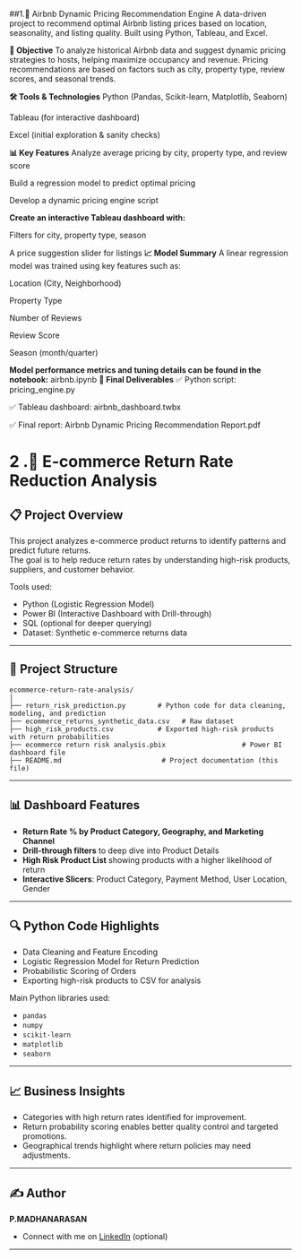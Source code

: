 ##1.🏡 Airbnb Dynamic Pricing Recommendation Engine
A data-driven project to recommend optimal Airbnb listing prices based on location, seasonality, and listing quality. Built using Python, Tableau, and Excel.

**📌 Objective**
To analyze historical Airbnb data and suggest dynamic pricing strategies to hosts, helping maximize occupancy and revenue. Pricing recommendations are based on factors such as city, property type, review scores, and seasonal trends.

**🛠️ Tools & Technologies**
Python (Pandas, Scikit-learn, Matplotlib, Seaborn)

Tableau (for interactive dashboard)

Excel (initial exploration & sanity checks)

**📊 Key Features**
Analyze average pricing by city, property type, and review score

Build a regression model to predict optimal pricing

Develop a dynamic pricing engine script

**Create an interactive Tableau dashboard with:**


Filters for city, property type, season

A price suggestion slider for listings
**📈 Model Summary**
A linear regression model was trained using key features such as:

Location (City, Neighborhood)

Property Type

Number of Reviews

Review Score

Season (month/quarter)

**Model performance metrics and tuning details can be found in the notebook:** airbnb.ipynb
**📑 Final Deliverables**
✅ Python script: pricing_engine.py

✅ Tableau dashboard: airbnb_dashboard.twbx

✅ Final report: Airbnb Dynamic Pricing Recommendation Report.pdf 



# 2 .🛒 E-commerce Return Rate Reduction Analysis

## 📋 Project Overview
This project analyzes e-commerce product returns to identify patterns and predict future returns.  
The goal is to help reduce return rates by understanding high-risk products, suppliers, and customer behavior.

Tools used:
- Python (Logistic Regression Model)
- Power BI (Interactive Dashboard with Drill-through)
- SQL (optional for deeper querying)
- Dataset: Synthetic e-commerce returns data

---

## 📁 Project Structure
```
ecommerce-return-rate-analysis/
│
├── return_risk_prediction.py        # Python code for data cleaning, modeling, and prediction
├── ecommerce_returns_synthetic_data.csv   # Raw dataset
├── high_risk_products.csv           # Exported high-risk products with return probabilities
├── ecommerce return risk analysis.pbix                   # Power BI dashboard file
├── README.md                         # Project documentation (this file)
```

---

## 📊 Dashboard Features
- **Return Rate % by Product Category, Geography, and Marketing Channel**
- **Drill-through filters** to deep dive into Product Details
- **High Risk Product List** showing products with a higher likelihood of return
- **Interactive Slicers**: Product Category, Payment Method, User Location, Gender

---

## 🔍 Python Code Highlights
- Data Cleaning and Feature Encoding
- Logistic Regression Model for Return Prediction
- Probabilistic Scoring of Orders
- Exporting high-risk products to CSV for analysis

Main Python libraries used:
- `pandas`
- `numpy`
- `scikit-learn`
- `matplotlib`
- `seaborn`

---



## 📈 Business Insights
- Categories with high return rates identified for improvement.
- Return probability scoring enables better quality control and targeted promotions.
- Geographical trends highlight where return policies may need adjustments.

---

## ✍️ Author
**P.MADHANARASAN**
- Connect with me on [LinkedIn](https://linkedin.com/in/madhanarasanp3) (optional)

---
